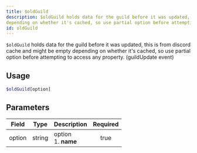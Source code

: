 ```yaml
---
title: $oldGuild
description: $oldGuild holds data for the guild before it was updated, this is from discord cache and might be empty
depending on whether it's cached, so use partial option before attempting to access any property. (guildUpdate event)
id: oldGuild
---
```


`$oldGuild` holds data for the guild before it was updated, this is from discord cache and might be empty depending on
whether it's cached, so use partial option before attempting to access any property. (guildUpdate event)

## Usage

```php
$oldGuild[option]
```

## Parameters

| Field  | Type   | Description               | Required |
|--------|--------|---------------------------|:--------:|
| option | string | option <br /> 1. **name** |   true   |
